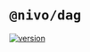 # `@nivo/dag`

[![version](https://img.shields.io/npm/v/@nivo/dag.svg?style=flat-square)](https://www.npmjs.com/package/@nivo/dag)
